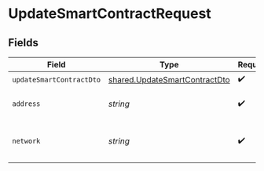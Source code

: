 # UpdateSmartContractRequest


## Fields

| Field                                                                                 | Type                                                                                  | Required                                                                              | Description                                                                           |
| ------------------------------------------------------------------------------------- | ------------------------------------------------------------------------------------- | ------------------------------------------------------------------------------------- | ------------------------------------------------------------------------------------- |
| `updateSmartContractDto`                                                              | [shared.UpdateSmartContractDto](../../../sdk/models/shared/updatesmartcontractdto.md) | :heavy_check_mark:                                                                    | N/A                                                                                   |
| `address`                                                                             | *string*                                                                              | :heavy_check_mark:                                                                    | Smart contract address.                                                               |
| `network`                                                                             | *string*                                                                              | :heavy_check_mark:                                                                    | EVM starton supported network.                                                        |